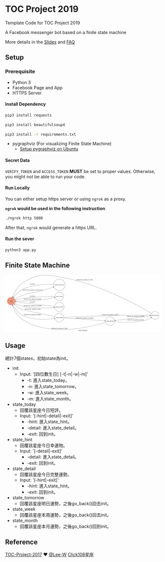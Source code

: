 # TOC Project 2019

Template Code for TOC Project 2019

A Facebook messenger bot based on a finite state machine

More details in the [Slides](https://hackmd.io/p/SkpBR-Yam#/) and [FAQ](https://hackmd.io/s/B1Xw7E8kN)

## Setup

### Prerequisite
* Python 3
* Facebook Page and App
* HTTPS Server

#### Install Dependency
```sh
pip3 install requests
```
```sh
pip3 install beautifulsoup4 
```
```sh
pip3 install -r requirements.txt
```

* pygraphviz (For visualizing Finite State Machine)
    * [Setup pygraphviz on Ubuntu](http://www.jianshu.com/p/a3da7ecc5303)



#### Secret Data

`VERIFY_TOKEN` and `ACCESS_TOKEN` **MUST** be set to proper values.
Otherwise, you might not be able to run your code.

#### Run Locally
You can either setup https server or using `ngrok` as a proxy.

**`ngrok` would be used in the following instruction**

```sh
./ngrok http 5000
```

After that, `ngrok` would generate a https URL.

#### Run the sever

```sh
python3 app.py
```

## Finite State Machine
![fsm](./img/show-fsm.png)

## Usage
總計7個states，初始state為init。

* init
	* Input: '[四位數生日] [-t|-n|-w|-m]'
		* -t: 進入state_today。
		* -n: 進入state_tomorrow。
		* -w: 進入state_week。
		* -m: 進入state_month。
* state_today
	* 回覆該星座今日短評。
	* Input: '[-hint|-detail|-exit]'
		* -hint: 進入state_hint。
		* -detail: 進入state_detail。
		* -exit: 回到init。
* state_hint
	* 回覆該星座今日幸運物。
	* Input: '[-detail|-exit]'
		* -detail: 進入state_detail。
		* -exit: 回到init。
* state_detail
	* 回覆該星座今日完整運勢。
	* Input: '[-hint|-exit]'
		* -hint: 進入state_hint。
		* -exit: 回到init。
* state_tomorrow
	* 回覆該星座明日運勢，之後go_back()回去init。
* state_week
	* 回覆該星座本周運勢，之後go_back()回去init。	
* state_month
	* 回覆該星座本月運勢，之後go_back()回到init。


## Reference
[TOC-Project-2017](https://github.com/Lee-W/TOC-Project-2017) ❤️ [@Lee-W](https://github.com/Lee-W)
[Click108星座](http://astro.click108.com.tw/index.php)
